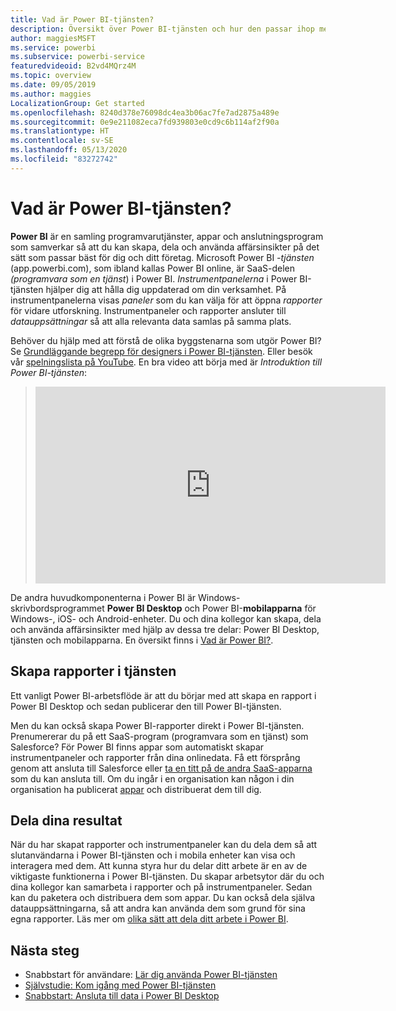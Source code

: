 ```yaml
---
title: Vad är Power BI-tjänsten?
description: Översikt över Power BI-tjänsten och hur den passar ihop med de andra delarna av Power BI.
author: maggiesMSFT
ms.service: powerbi
ms.subservice: powerbi-service
featuredvideoid: B2vd4MQrz4M
ms.topic: overview
ms.date: 09/05/2019
ms.author: maggies
LocalizationGroup: Get started
ms.openlocfilehash: 8240d378e76098dc4ea3b06ac7fe7ad2875a489e
ms.sourcegitcommit: 0e9e211082eca7fd939803e0cd9c6b114af2f90a
ms.translationtype: HT
ms.contentlocale: sv-SE
ms.lasthandoff: 05/13/2020
ms.locfileid: "83272742"
---
```

# <a name="what-is-the-power-bi-service"></a>Vad är Power BI-tjänsten?
**Power BI** är en samling programvarutjänster, appar och anslutningsprogram som samverkar så att du kan skapa, dela och använda affärsinsikter på det sätt som passar bäst för dig och ditt företag. Microsoft Power BI *-tjänsten* (app.powerbi.com), som ibland kallas Power BI online, är SaaS-delen *(programvara som en tjänst*) i Power BI. *Instrumentpanelerna* i Power BI-tjänsten hjälper dig att hålla dig uppdaterad om din verksamhet. På instrumentpanelerna visas *paneler* som du kan välja för att öppna *rapporter* för vidare utforskning. Instrumentpaneler och rapporter ansluter till *datauppsättningar* så att alla relevanta data samlas på samma plats. 

Behöver du hjälp med att förstå de olika byggstenarna som utgör Power BI? Se [Grundläggande begrepp för designers i Power BI-tjänsten](service-basic-concepts.md). Eller besök vår [spelningslista på YouTube](https://www.youtube.com/playlist?list=PL1N57mwBHtN0JFoKSR0n-tBkUJHeMP2cP). En bra video att börja med är *Introduktion till Power BI-tjänsten*:

> 
> <iframe width="560" height="315" src="https://www.youtube.com/embed/B2vd4MQrz4M" frameborder="0" allowfullscreen></iframe>
> 

De andra huvudkomponenterna i Power BI är Windows-skrivbordsprogrammet **Power BI Desktop** och Power BI-**mobilapparna** för Windows-, iOS- och Android-enheter. Du och dina kollegor kan skapa, dela och använda affärsinsikter med hjälp av dessa tre delar: Power BI Desktop, tjänsten och mobilapparna. En översikt finns i [Vad är Power BI?](fundamentals/power-bi-overview.md).

## <a name="creating-reports-in-the-service"></a>Skapa rapporter i tjänsten
Ett vanligt Power BI-arbetsflöde är att du börjar med att skapa en rapport i Power BI Desktop och sedan publicerar den till Power BI-tjänsten.  

Men du kan också skapa Power BI-rapporter direkt i Power BI-tjänsten. Prenumererar du på ett SaaS-program (programvara som en tjänst) som Salesforce? För Power BI finns appar som automatiskt skapar instrumentpaneler och rapporter från dina onlinedata. Få ett försprång genom att ansluta till Salesforce eller [ta en titt på de andra SaaS-apparna](connect-data/service-get-data.md) som du kan ansluta till. Om du ingår i en organisation kan någon i din organisation ha publicerat [appar](collaborate-share/service-create-distribute-apps.md) och distribuerat dem till dig.

## <a name="sharing-your-findings"></a>Dela dina resultat 

När du har skapat rapporter och instrumentpaneler kan du dela dem så att slutanvändarna i Power BI-tjänsten och i mobila enheter kan visa och interagera med dem. Att kunna styra hur du delar ditt arbete är en av de viktigaste funktionerna i Power BI-tjänsten. Du skapar arbetsytor där du och dina kollegor kan samarbeta i rapporter och på instrumentpaneler. Sedan kan du paketera och distribuera dem som appar. Du kan också dela själva datauppsättningarna, så att andra kan använda dem som grund för sina egna rapporter. Läs mer om [olika sätt att dela ditt arbete i Power BI](collaborate-share/service-how-to-collaborate-distribute-dashboards-reports.md).

## <a name="next-steps"></a>Nästa steg
- Snabbstart för användare: [Lär dig använda Power BI-tjänsten](consumer/end-user-experience.md)   
- [Självstudie: Kom igång med Power BI-tjänsten](service-get-started.md)
- [Snabbstart: Ansluta till data i Power BI Desktop](connect-data/desktop-quickstart-connect-to-data.md)

